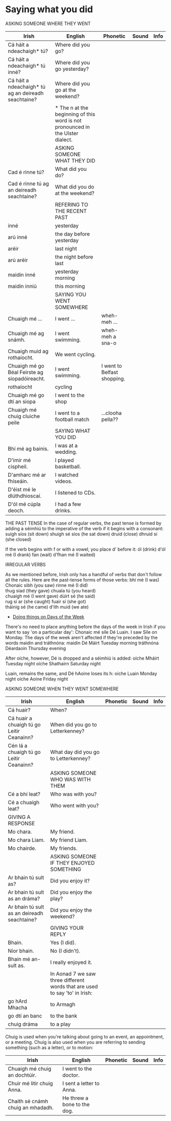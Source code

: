# Saying what you did

ASKING SOMEONE WHERE THEY WENT

|Irish|English|Phonetic|Sound|Info|
|------|-------|--------|-----|----|
|Cá háit a ndeachaigh* tú? |Where did you go?
|Cá háit a ndeachaigh* tú inné? |Where did you go yesterday?
|Cá háit a ndeachaigh* tú ag an deireadh seachtaine? |Where did you go at the weekend?
||* The n at the beginning of this word is not pronounced in the Ulster dialect.
||ASKING SOMEONE WHAT THEY DID
|Cad é rinne tú? |What did you do?
|Cad é rinne tú ag an deireadh seachtaine? |What did you do at the weekend?
||REFERING TO THE RECENT PAST
|inné |yesterday
|arú inné |the day before yesterday
|aréir |last night
|arú aréir |the night before last
|maidin inné |yesterday morning
|maidin inniú |this morning
||SAYING YOU WENT SOMEWHERE
|Chuaigh mé ... |I went ...|wheh-meh ...
|Chuaigh mé ag snámh. |I went swimming.|wheh-meh a sna-o
|Chuaigh muid ag rothaíocht.| We went cycling.
|Chuaigh mé go Béal Feirste ag siopadóireacht. |I went swimming.|I went to Belfast shopping.
|rothaíocht|cycling
|Chuaigh mé go dtí an siopa|I went to the shop
|Chuaigh mé chuig cluiche peile|I went to a football match|...clooha pella??
||SAYING WHAT YOU DID
|Bhí mé ag bainis. |I was at a wedding.
|D'imir mé cispheil. |I played basketball.
|D'amharc mé ar fhíseáin. |I watched videos.
|D'éist mé le dlúthdhioscaí. |I listened to CDs.
|D'ól mé cúpla deoch. |I had a few drinks.


THE PAST TENSE
In the case of regular verbs, the past tense is formed by adding a séimhiú to the imperative of the verb if it begins with a consonant:
suigh síos (sit down)	shuigh sé síos (he sat down)
druid (close)	dhruid sí (she closed)

If the verb begins with f or with a vowel, you place d' before it:
ól (drink)	d'ól mé (I drank)
fan (wait)	d'fhan mé (I waited)

IRREGULAR VERBS

As we mentioned before, Irish only has a handful of verbs that don't follow all the rules. Here are the past-tense forms of those verbs:
bhí mé (I was)	
Chonaic sibh (you saw)
rinne mé (I did)	
thug siad (they gave)
chuala tú (you heard)	
chuaigh mé (I went gave)
dúirt sé (he said)	
rug sí ar (she caught)
fuair sí (she got)	
tháinig sé (he came)
d'ith muid (we ate)	

* [Doing things on Days of the Week](dates.md#doing-things-on-days-of-the-week)

There's no need to place anything before the days of the week in Irish if you want to say 'on a particular day':
Chonaic mé síle Dé Luain. I saw Síle on Monday.
The days of the week aren't affected if they're preceded by the words maidin and tráthnóna:
maidin Dé Máirt	Tuesday morning
tráthnóna Déardaoin	Thursday evening

After oíche, however, Dé is dropped and a séimhiú is added:
oíche Mháirt	Tuesday night
oíche Shathairn	Saturday night

Luain, remains the same, and Dé hAoine loses its h:
oíche Luain	Monday night
oíche Aoine	Friday night

ASKING SOMEONE WHEN THEY WENT SOMEWHERE


|Irish|English|Phonetic|Sound|Info|
|------|-------|--------|-----|----|
|Cá huair? |When?
|Cá huair a chuaigh tú go Leitir Ceanainn? |When did you go to Letterkenney?
|Cén lá a chuaigh tú go Leitir Ceanainn? |What day did you go to Letterkenney?
||ASKING SOMEONE WHO WAS WITH THEM
|Cé a bhí leat? |Who was with you?
|Cé a chuaigh leat? |Who went with you?
|GIVING A RESPONSE
|Mo chara. |My friend.
|Mo chara Liam. |My friend Liam.
|Mo chairde. |My friends.
||ASKING SOMEONE IF THEY ENJOYED SOMETHING
|Ar bhain tú sult as? |Did you enjoy it?
|Ar bhain tú sult as an dráma? |Did you enjoy the play?
|Ar bhain tú sult as an deireadh seachtaine? |Did you enjoy the weekend?
||GIVING YOUR REPLY
|Bhain. |Yes (I did).
|Níor bhain. |No (I didn't).
|Bhain mé an-sult as. |I really enjoyed it.
||In Aonad 7 we saw three different words that are used to say 'to' in Irish:
|go hArd Mhacha	|to Armagh
|go dtí an banc	|to the bank
|chuig dráma	|to a play

Chuig is used when you're talking about going to an event, an appointment, or a meeting. Chuig is also used when you are referring to sending something (such as a letter), or to motion:

|Irish|English|Phonetic|Sound|Info|
|------|-------|--------|-----|----|
|Chuaigh mé chuig an dochtúir.	|I went to the doctor.
|Chuir mé litir chuig Anna.	|I sent a letter to Anna.
|Chaith sé cnámh chuig an mhadadh.	|He threw a bone to the dog.
